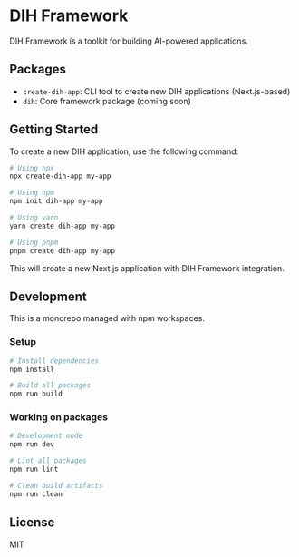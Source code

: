 # DIH Framework

DIH Framework is a toolkit for building AI-powered applications.

## Packages

- `create-dih-app`: CLI tool to create new DIH applications (Next.js-based)
- `dih`: Core framework package (coming soon)

## Getting Started

To create a new DIH application, use the following command:

```bash
# Using npx
npx create-dih-app my-app

# Using npm
npm init dih-app my-app

# Using yarn
yarn create dih-app my-app

# Using pnpm
pnpm create dih-app my-app
```

This will create a new Next.js application with DIH Framework integration.

## Development

This is a monorepo managed with npm workspaces.

### Setup

```bash
# Install dependencies
npm install

# Build all packages
npm run build
```

### Working on packages

```bash
# Development mode
npm run dev

# Lint all packages
npm run lint

# Clean build artifacts
npm run clean
```

## License

MIT 
